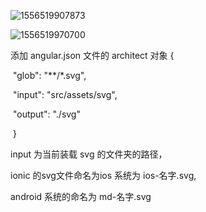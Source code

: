 ![1556519907873](C:\Users\thinkpad\AppData\Roaming\Typora\typora-user-images\1556519907873.png)

![1556519970700](C:\Users\thinkpad\AppData\Roaming\Typora\typora-user-images\1556519970700.png)



添加 angular.json 文件的 architect 对象 {

​                "glob": "**/*.svg",

​                "input": "src/assets/svg",

​                "output": "./svg"

​              }

input 为当前装载 svg 的文件夹的路径，

ionic 的svg文件命名为ios 系统为 ios-名字.svg, 

 android 系统的命名为 md-名字.svg